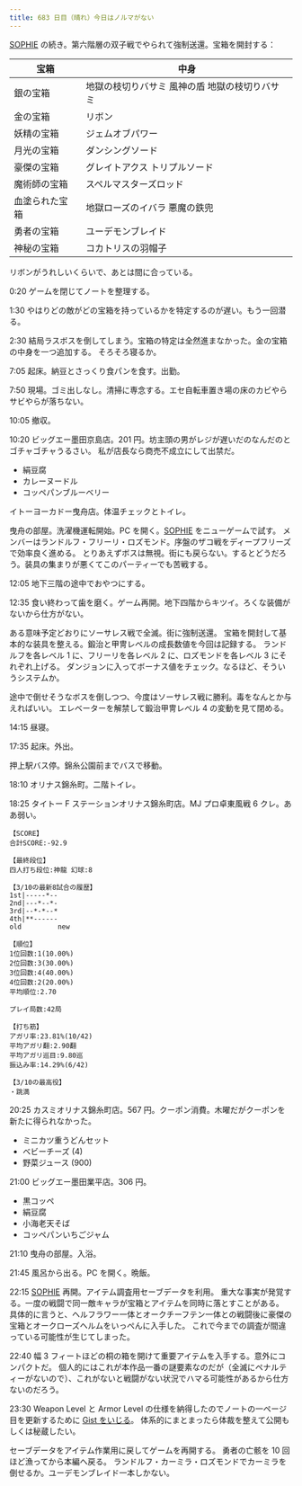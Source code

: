 ```yaml
---
title: 683 日目（晴れ）今日はノルマがない
---
```


[SOPHIE][dtp22] の続き。第六階層の双子戦でやられて強制送還。宝箱を開封する：

| 宝箱 | 中身 |
|------|------|
| 銀の宝箱 | 地獄の枝切りバサミ 風神の盾 地獄の枝切りバサミ |
| 金の宝箱 | リボン |
| 妖精の宝箱 | ジェムオブパワー |
| 月光の宝箱 | ダンシングソード |
| 豪傑の宝箱 | グレイトアクス トリプルソード |
| 魔術師の宝箱 | スペルマスターズロッド |
| 血塗られた宝箱 | 地獄ローズのイバラ 悪魔の鉄兜 |
| 勇者の宝箱 | ユーデモンブレイド |
| 神秘の宝箱 | コカトリスの羽帽子 |

リボンがうれしいくらいで、あとは間に合っている。

0:20 ゲームを閉じてノートを整理する。

1:30 やはりどの敵がどの宝箱を持っているかを特定するのが遅い。もう一回潜る。

2:30 結局ラスボスを倒してしまう。宝箱の特定は全然進まなかった。金の宝箱の中身を一つ追加する。
そろそろ寝るか。

7:05 起床。納豆とさっくり食パンを食す。出勤。

7:50 現場。ゴミ出しなし。清掃に専念する。エセ自転車置き場の床のカビやらサビやらが落ちない。

10:05 撤収。

10:20 ビッグエー墨田京島店。201 円。坊主頭の男がレジが遅いだのなんだのとゴチャゴチャうるさい。
私が店長なら商売不成立にして出禁だ。

* 絹豆腐
* カレーヌードル
* コッペパンブルーベリー

イトーヨーカドー曳舟店。体温チェックとトイレ。

曳舟の部屋。洗濯機運転開始。PC を開く。[SOPHIE][dtp22] をニューゲームで試す。
メンバーはランドルフ・フリーリ・ロズモンド。序盤のザコ戦をディープフリーズで効率良く進める。
とりあえずボスは無視。街にも戻らない。するとどうだろう。装具の集まりが悪くてこのパーティーでも苦戦する。

12:05 地下三階の途中でおやつにする。

12:35 食い終わって歯を磨く。ゲーム再開。地下四階からキツイ。ろくな装備がないから仕方がない。

ある意味予定どおりにソーサレス戦で全滅。街に強制送還。
宝箱を開封して基本的な装具を整える。鍛治と甲冑レベルの成長数値を今回は記録する。
ランドルフを各レベル 1 に、フリーリを各レベル 2 に、ロズモンドを各レベル 3 にそれぞれ上げる。
ダンジョンに入ってボーナス値をチェック。なるほど、そういうシステムか。

途中で倒せそうなボスを倒しつつ、今度はソーサレス戦に勝利。毒をなんとか与えればいい。
エレベーターを解禁して鍛治甲冑レベル 4 の変動を見て閉める。

14:15 昼寝。

17:35 起床。外出。

押上駅バス停。錦糸公園前までバスで移動。

18:10 オリナス錦糸町。二階トイレ。

18:25 タイトー F ステーションオリナス錦糸町店。MJ プロ卓東風戦 6 クレ。ああ弱い。

```text
【SCORE】
合計SCORE:-92.9

【最終段位】
四人打ち段位:神龍 幻球:8

【3/10の最新8試合の履歴】
1st|-----*--
2nd|---*--*-
3rd|--*-*--*
4th|**------
old         new

【順位】
1位回数:1(10.00%)
2位回数:3(30.00%)
3位回数:4(40.00%)
4位回数:2(20.00%)
平均順位:2.70

プレイ局数:42局

【打ち筋】
アガリ率:23.81%(10/42)
平均アガリ翻:2.90翻
平均アガリ巡目:9.80巡
振込み率:14.29%(6/42)

【3/10の最高役】
・跳満
```

20:25 カスミオリナス錦糸町店。567 円。クーポン消費。木曜だがクーポンを新たに得られなかった。

* ミニカツ重うどんセット
* ベビーチーズ (4)
* 野菜ジュース (900)

21:00 ビッグエー墨田業平店。306 円。

* 黒コッペ
* 絹豆腐
* 小海老天そば
* コッペパンいちごジャム

21:10 曳舟の部屋。入浴。

21:45 風呂から出る。PC を開く。晩飯。

22:15 [SOPHIE][dtp22] 再開。アイテム調査用セーブデータを利用。
重大な事実が発覚する。一度の戦闘で同一敵キャラが宝箱とアイテムを同時に落とすことがある。
具体的に言うと、ヘルフラワー一体とオークチーフテン一体との戦闘後に豪傑の宝箱とオークローズヘルムをいっぺんに入手した。
これで今までの調査が間違っている可能性が生じてしまった。

22:40 幅 3 フィートほどの桐の箱を開けて重要アイテムを入手する。意外にコンパクトだ。
個人的にはこれが本作品一番の謎要素なのだが（全滅にペナルティーがないので）、これがないと戦闘がない状況でハマる可能性があるから仕方ないのだろう。

23:30 Weapon Level と Armor Level の仕様を納得したのでノートの一ページ目を更新するために
[Gist をいじる](https://gist.github.com/showa-yojyo/27694123585d53c0c35b5578dfd4afef)。
体系的にまとまったら体裁を整えて公開もしくは秘蔵したい。

セーブデータをアイテム作業用に戻してゲームを再開する。
勇者の亡骸を 10 回ほど漁ってから本編へ戻る。
ランドルフ・カーミラ・ロズモンドでカーミラを倒せるか。ユーデモンブレイド一本しかない。

[dtp22]: https://wodifes.net/game/show/469
